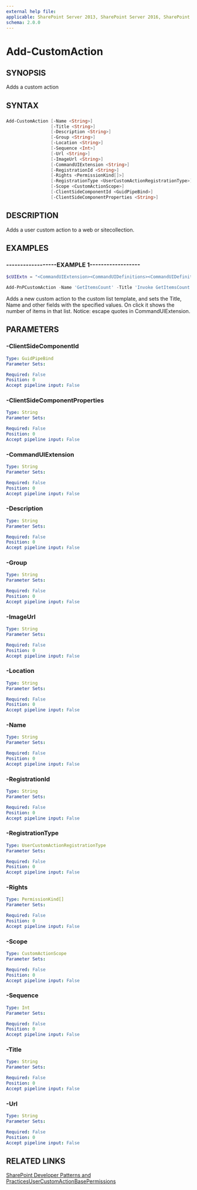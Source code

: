 ```yaml
---
external help file:
applicable: SharePoint Server 2013, SharePoint Server 2016, SharePoint Online
schema: 2.0.0
---
```

# Add-CustomAction

## SYNOPSIS
Adds a custom action

## SYNTAX 

### 
```powershell
Add-CustomAction [-Name <String>]
                 [-Title <String>]
                 [-Description <String>]
                 [-Group <String>]
                 [-Location <String>]
                 [-Sequence <Int>]
                 [-Url <String>]
                 [-ImageUrl <String>]
                 [-CommandUIExtension <String>]
                 [-RegistrationId <String>]
                 [-Rights <PermissionKind[]>]
                 [-RegistrationType <UserCustomActionRegistrationType>]
                 [-Scope <CustomActionScope>]
                 [-ClientSideComponentId <GuidPipeBind>]
                 [-ClientSideComponentProperties <String>]
```

## DESCRIPTION
Adds a user custom action to a web or sitecollection.

## EXAMPLES

### ------------------EXAMPLE 1------------------
```powershell
$cUIExtn = "<CommandUIExtension><CommandUIDefinitions><CommandUIDefinition Location=""Ribbon.List.Share.Controls._children""><Button Id=""Ribbon.List.Share.GetItemsCountButton"" Alt=""Get list items count"" Sequence=""11"" Command=""Invoke_GetItemsCountButtonRequest"" LabelText=""Get Items Count"" TemplateAlias=""o1"" Image32by32=""_layouts/15/images/placeholder32x32.png"" Image16by16=""_layouts/15/images/placeholder16x16.png"" /></CommandUIDefinition></CommandUIDefinitions><CommandUIHandlers><CommandUIHandler Command=""Invoke_GetItemsCountButtonRequest"" CommandAction=""javascript: alert('Total items in this list: '+ ctx.TotalListItems);"" EnabledScript=""javascript: function checkEnable() { return (true);} checkEnable();""/></CommandUIHandlers></CommandUIExtension>"

Add-PnPCustomAction -Name 'GetItemsCount' -Title 'Invoke GetItemsCount Action' -Description 'Adds custom action to custom list ribbon' -Group 'SiteActions' -Location 'CommandUI.Ribbon' -CommandUIExtension $cUIExtn
```

Adds a new custom action to the custom list template, and sets the Title, Name and other fields with the specified values. On click it shows the number of items in that list. Notice: escape quotes in CommandUIExtension.

## PARAMETERS

### -ClientSideComponentId


```yaml
Type: GuidPipeBind
Parameter Sets: 

Required: False
Position: 0
Accept pipeline input: False
```

### -ClientSideComponentProperties


```yaml
Type: String
Parameter Sets: 

Required: False
Position: 0
Accept pipeline input: False
```

### -CommandUIExtension


```yaml
Type: String
Parameter Sets: 

Required: False
Position: 0
Accept pipeline input: False
```

### -Description


```yaml
Type: String
Parameter Sets: 

Required: False
Position: 0
Accept pipeline input: False
```

### -Group


```yaml
Type: String
Parameter Sets: 

Required: False
Position: 0
Accept pipeline input: False
```

### -ImageUrl


```yaml
Type: String
Parameter Sets: 

Required: False
Position: 0
Accept pipeline input: False
```

### -Location


```yaml
Type: String
Parameter Sets: 

Required: False
Position: 0
Accept pipeline input: False
```

### -Name


```yaml
Type: String
Parameter Sets: 

Required: False
Position: 0
Accept pipeline input: False
```

### -RegistrationId


```yaml
Type: String
Parameter Sets: 

Required: False
Position: 0
Accept pipeline input: False
```

### -RegistrationType


```yaml
Type: UserCustomActionRegistrationType
Parameter Sets: 

Required: False
Position: 0
Accept pipeline input: False
```

### -Rights


```yaml
Type: PermissionKind[]
Parameter Sets: 

Required: False
Position: 0
Accept pipeline input: False
```

### -Scope


```yaml
Type: CustomActionScope
Parameter Sets: 

Required: False
Position: 0
Accept pipeline input: False
```

### -Sequence


```yaml
Type: Int
Parameter Sets: 

Required: False
Position: 0
Accept pipeline input: False
```

### -Title


```yaml
Type: String
Parameter Sets: 

Required: False
Position: 0
Accept pipeline input: False
```

### -Url


```yaml
Type: String
Parameter Sets: 

Required: False
Position: 0
Accept pipeline input: False
```

## RELATED LINKS

[SharePoint Developer Patterns and Practices](http://aka.ms/sppnp)[UserCustomAction](https://msdn.microsoft.com/en-us/library/office/microsoft.sharepoint.client.usercustomaction.aspx)[BasePermissions](https://msdn.microsoft.com/en-us/library/office/microsoft.sharepoint.client.basepermissions.aspx)
